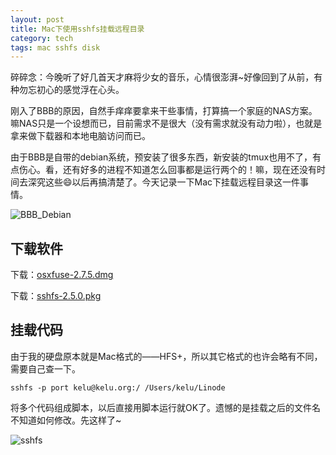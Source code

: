 ```yaml
---
layout: post
title: Mac下使用sshfs挂载远程目录
category: tech
tags: mac sshfs disk
---
```

碎碎念：今晚听了好几首天才麻将少女的音乐，心情很澎湃~好像回到了从前，有种勿忘初心的感觉浮在心头。

刚入了BBB的原因，自然手痒痒要拿来干些事情，打算搞一个家庭的NAS方案。嘛NAS只是一个设想而已，目前需求不是很大（没有需求就没有动力啦），也就是拿来做下载器和本地电脑访问而已。

由于BBB是自带的debian系统，预安装了很多东西，新安装的tmux也用不了，有点伤心。看，还有好多的进程不知道怎么回事都是运行两个的！嘛，现在还没有时间去深究这些😄以后再搞清楚了。今天记录一下Mac下挂载远程目录这一件事情。

![BBB_Debian](https://cdn.kelu.org/blog/2015/03/BBB_Debian.jpg)

## 下载软件

下载：[osxfuse-2.7.5.dmg](http://osxfuse.github.io/)

下载：[sshfs-2.5.0.pkg](https://github.com/osxfuse/sshfs/releases/) 

## 挂载代码

由于我的硬盘原本就是Mac格式的——HFS+，所以其它格式的也许会略有不同，需要自己查一下。

	sshfs -p port kelu@kelu.org:/ /Users/kelu/Linode

将多个代码组成脚本，以后直接用脚本运行就OK了。遗憾的是挂载之后的文件名不知道如何修改。先这样了~

![sshfs](https://cdn.kelu.org/blog/2015/03/sshfs.jpg)
